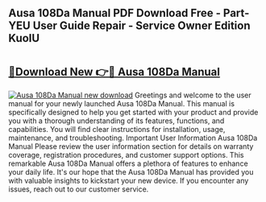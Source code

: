 ## Ausa 108Da Manual PDF Download Free - Part-YEU User Guide Repair - Service Owner Edition KuoIU

# <h2><a href="http://bc67308.oget.top/?id=Ausa+108Da+Manual">🔗Download New 👉🔴 Ausa 108Da Manual</a></h2>

[![Ausa 108Da Manual new download](https://i.imgur.com/5g1atiW.png)](http://bc67308.oget.top/?id=Ausa+108Da+Manual)
Greetings and welcome to the user manual for your newly launched Ausa 108Da Manual. This manual is specifically designed to help you get started with your product and provide you with a thorough understanding of its features, functions, and capabilities. You will find clear instructions for installation, usage, maintenance, and troubleshooting. Important User Information Ausa 108Da Manual Please review the user information section for details on warranty coverage, registration procedures, and customer support options. This remarkable Ausa 108Da Manual offers a plethora of features to enhance your daily life. It's our hope that the Ausa 108Da Manual has provided you with valuable insights to kickstart your new device. If you encounter any issues, reach out to our customer service.
